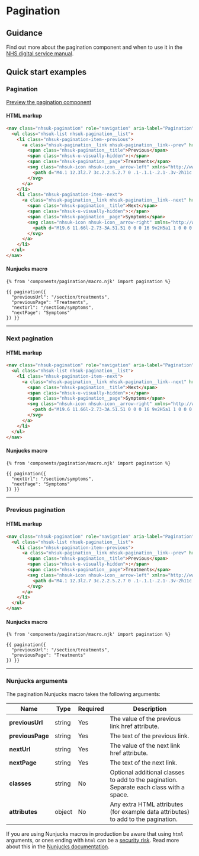 # Pagination

## Guidance

Find out more about the pagination component and when to use it in the [NHS digital service manual](https://service-manual.nhs.uk/design-system/components/pagination).

## Quick start examples

### Pagination

[Preview the pagination component](https://nhsuk.github.io/nhsuk-frontend/components/pagination/index.html)

#### HTML markup

```html
<nav class="nhsuk-pagination" role="navigation" aria-label="Pagination">
  <ul class="nhsuk-list nhsuk-pagination__list">
    <li class="nhsuk-pagination-item--previous">
      <a class="nhsuk-pagination__link nhsuk-pagination__link--prev" href="/section/treatments">
        <span class="nhsuk-pagination__title">Previous</span>
        <span class="nhsuk-u-visually-hidden">:</span>
        <span class="nhsuk-pagination__page">Treatments</span>
        <svg class="nhsuk-icon nhsuk-icon__arrow-left" xmlns="http://www.w3.org/2000/svg" viewBox="0 0 24 24" aria-hidden="true">
          <path d="M4.1 12.3l2.7 3c.2.2.5.2.7 0 .1-.1.1-.2.1-.3v-2h11c.6 0 1-.4 1-1s-.4-1-1-1h-11V9c0-.2-.1-.4-.3-.5h-.2c-.1 0-.3.1-.4.2l-2.7 3c0 .2 0 .4.1.6z"></path>
        </svg>
      </a>
    </li>
    <li class="nhsuk-pagination-item--next">
      <a class="nhsuk-pagination__link nhsuk-pagination__link--next" href="/section/symptoms">
        <span class="nhsuk-pagination__title">Next</span>
        <span class="nhsuk-u-visually-hidden">:</span>
        <span class="nhsuk-pagination__page">Symptoms</span>
        <svg class="nhsuk-icon nhsuk-icon__arrow-right" xmlns="http://www.w3.org/2000/svg" viewBox="0 0 24 24" aria-hidden="true">
          <path d="M19.6 11.66l-2.73-3A.51.51 0 0 0 16 9v2H5a1 1 0 0 0 0 2h11v2a.5.5 0 0 0 .32.46.39.39 0 0 0 .18 0 .52.52 0 0 0 .37-.16l2.73-3a.5.5 0 0 0 0-.64z"></path>
        </svg>
      </a>
    </li>
  </ul>
</nav>
```

#### Nunjucks macro

```
{% from 'components/pagination/macro.njk' import pagination %}

{{ pagination({
  "previousUrl": "/section/treatments",
  "previousPage": "Treatments",
  "nextUrl": "/section/symptoms",
  "nextPage": "Symptoms"
}) }}
```

---

### Next pagination

#### HTML markup

```html
<nav class="nhsuk-pagination" role="navigation" aria-label="Pagination">
  <ul class="nhsuk-list nhsuk-pagination__list">
    <li class="nhsuk-pagination-item--next">
      <a class="nhsuk-pagination__link nhsuk-pagination__link--next" href="/section/symptoms">
        <span class="nhsuk-pagination__title">Next</span>
        <span class="nhsuk-u-visually-hidden">:</span>
        <span class="nhsuk-pagination__page">Symptoms</span>
        <svg class="nhsuk-icon nhsuk-icon__arrow-right" xmlns="http://www.w3.org/2000/svg" viewBox="0 0 24 24" aria-hidden="true">
          <path d="M19.6 11.66l-2.73-3A.51.51 0 0 0 16 9v2H5a1 1 0 0 0 0 2h11v2a.5.5 0 0 0 .32.46.39.39 0 0 0 .18 0 .52.52 0 0 0 .37-.16l2.73-3a.5.5 0 0 0 0-.64z"></path>
        </svg>
      </a>
    </li>
  </ul>
</nav>

```

#### Nunjucks macro

```
{% from 'components/pagination/macro.njk' import pagination %}

{{ pagination({
  "nextUrl": "/section/symptoms",
  "nextPage": "Symptoms"
}) }}
```

---

### Previous pagination

#### HTML markup

```html
<nav class="nhsuk-pagination" role="navigation" aria-label="Pagination">
  <ul class="nhsuk-list nhsuk-pagination__list">
    <li class="nhsuk-pagination-item--previous">
      <a class="nhsuk-pagination__link nhsuk-pagination__link--prev" href="/section/treatments">
        <span class="nhsuk-pagination__title">Previous</span>
        <span class="nhsuk-u-visually-hidden">:</span>
        <span class="nhsuk-pagination__page">Treatments</span>
        <svg class="nhsuk-icon nhsuk-icon__arrow-left" xmlns="http://www.w3.org/2000/svg" viewBox="0 0 24 24" aria-hidden="true">
          <path d="M4.1 12.3l2.7 3c.2.2.5.2.7 0 .1-.1.1-.2.1-.3v-2h11c.6 0 1-.4 1-1s-.4-1-1-1h-11V9c0-.2-.1-.4-.3-.5h-.2.1 0-.3.1-.4.2l-2.7 3c0 .2 0 .4.1.6z"></path>
        </svg>
      </a>
    </li>
  </ul>
</nav>

```

#### Nunjucks macro

```
{% from 'components/pagination/macro.njk' import pagination %}

{{ pagination({
  "previousUrl": "/section/treatments",
  "previousPage": "Treatments"
}) }}
```

---

### Nunjucks arguments

The pagination Nunjucks macro takes the following arguments:

| Name                | Type     | Required  | Description  |
| --------------------|----------|-----------|--------------|
| **previousUrl**     | string   | Yes       | The value of the previous link href attribute. |
| **previousPage**    | string   | Yes       | The text of the previous link. |
| **nextUrl**         | string   | Yes       | The value of the next link href attribute. |
| **nextPage**        | string   | Yes       | The text of the next link. |
| **classes**         | string   | No        | Optional additional classes to add to the pagination. Separate each class with a space. |
| **attributes**      | object   | No        | Any extra HTML attributes (for example data attributes) to add to the pagination. |

If you are using Nunjucks macros in production be aware that using `html` arguments, or ones ending with `html` can be a [security risk](https://developer.mozilla.org/en-US/docs/Glossary/Cross-site_scripting). Read more about this in the [Nunjucks documentation](https://mozilla.github.io/nunjucks/api.html#user-defined-templates-warning).
